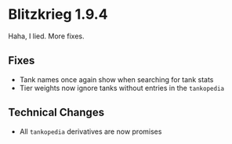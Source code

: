 # Blitzkrieg 1.9.4

Haha, I lied. More fixes.

## Fixes

- Tank names once again show when searching for tank stats
- Tier weights now ignore tanks without entries in the `tankopedia`

## Technical Changes

- All `tankopedia` derivatives are now promises
